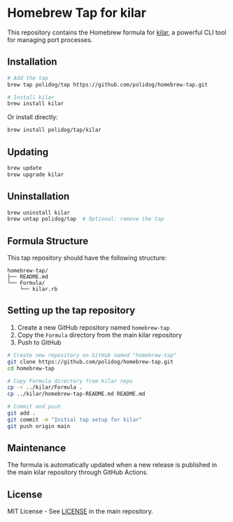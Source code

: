 # Homebrew Tap for kilar

This repository contains the Homebrew formula for [kilar](https://github.com/polidog/kilar), a powerful CLI tool for managing port processes.

## Installation

```bash
# Add the tap
brew tap polidog/tap https://github.com/polidog/homebrew-tap.git

# Install kilar
brew install kilar
```

Or install directly:

```bash
brew install polidog/tap/kilar
```

## Updating

```bash
brew update
brew upgrade kilar
```

## Uninstallation

```bash
brew uninstall kilar
brew untap polidog/tap  # Optional: remove the tap
```

## Formula Structure

This tap repository should have the following structure:

```
homebrew-tap/
├── README.md
└── Formula/
    └── kilar.rb
```

## Setting up the tap repository

1. Create a new GitHub repository named `homebrew-tap`
2. Copy the `Formula` directory from the main kilar repository
3. Push to GitHub

```bash
# Create new repository on GitHub named "homebrew-tap"
git clone https://github.com/polidog/homebrew-tap.git
cd homebrew-tap

# Copy Formula directory from kilar repo
cp -r ../kilar/Formula .
cp ../kilar/homebrew-tap-README.md README.md

# Commit and push
git add .
git commit -m "Initial tap setup for kilar"
git push origin main
```

## Maintenance

The formula is automatically updated when a new release is published in the main kilar repository through GitHub Actions.

## License

MIT License - See [LICENSE](https://github.com/polidog/kilar/blob/main/LICENSE) in the main repository.
